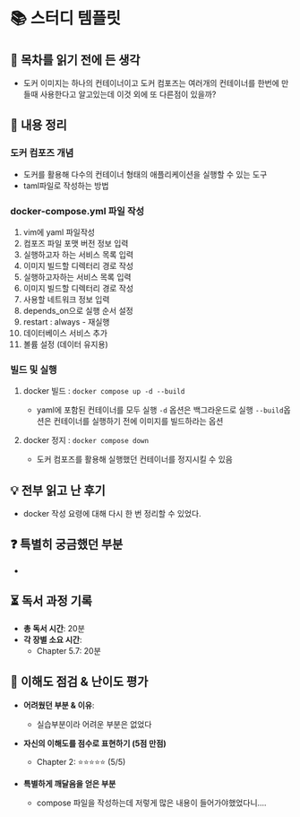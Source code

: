 # 📚 스터디 템플릿

## 📖 목차를 읽기 전에 든 생각
- 도커 이미지는 하나의 컨테이너이고 도커 컴포즈는 여러개의 컨테이너를 한번에 만들때 사용한다고 알고있는데 이것 외에 또 다른점이 있을까?

## 📝 내용 정리
### 도커 컴포즈 개념
- 도커를 활용해 다수의 컨테이너 형태의 애플리케이션을 실행할 수 있는 도구
- taml파일로 작성하는 방법

### docker-compose.yml 파일 작성
1. vim에 yaml 파일작성
2. 컴포즈 파일 포맷 버전 정보 입력
3. 실행하고자 하는 서비스 목록 입력
4. 이미지 빌드할 디렉터리 경로 작성
5. 실행하고자하는 서비스 목록 입력
6. 이미지 빌드할 디렉터리 경로 작성
7. 사용할 네트워크 정보 입력
8. depends_on으로 실행 순서 설정
9. restart : always - 재실행
10. 데이터베이스 서비스 추가
11. 볼륨 설정 (데이터 유지용)

### 빌드 및 실행
1. docker 빌드 : `docker compose up -d --build`
    - yaml에 포함된 컨테이너를 모두 실행 `-d` 옵션은 백그라운드로 실행 `--build`옵션은 컨테이너를 실행하기 전에 이미지를 빌드하라는 옵션

2. docker 정지 : `docker compose down`
    - 도커 컴포즈를 활용해 실행했던 컨테이너를 정지시킬 수 있음

## 💡 전부 읽고 난 후기
- docker 작성 요령에 대해 다시 한 번 정리할 수 있었다.

## ❓ 특별히 궁금했던 부분
- 

## ⏳ 독서 과정 기록
- **총 독서 시간**: 20분
- **각 장별 소요 시간**:
  - Chapter 5.7: 20분

## 🤔 이해도 점검 & 난이도 평가
- **어려웠던 부분 & 이유**:
  - 실습부분이라 어려운 부분은 없었다

- **자신의 이해도를 점수로 표현하기 (5점 만점)**
  - Chapter 2: ⭐⭐⭐⭐⭐ (5/5)

- **특별하게 깨달음을 얻은 부분**
  - compose 파일을 작성하는데 저렇게 많은 내용이 들어가야했었다니....